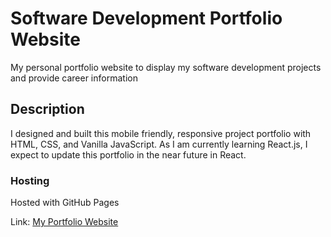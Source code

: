 # Software Development Portfolio Website

My personal portfolio website to display my software development projects and provide career information

## Description

I designed and built this mobile friendly, responsive project portfolio with HTML, CSS, and Vanilla JavaScript. As I am currently learning React.js, I expect to update this portfolio in the near future in React.


### Hosting

Hosted with GitHub Pages

Link: [My Portfolio Website](https://charlescarr.github.io/personal-portfolio-website/)